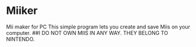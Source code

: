# Miiker
Mii maker for PC
This simple program lets you create and save Miis on your computer.
##I DO NOT OWN MIIS IN ANY WAY. THEY BELONG TO NINTENDO.
